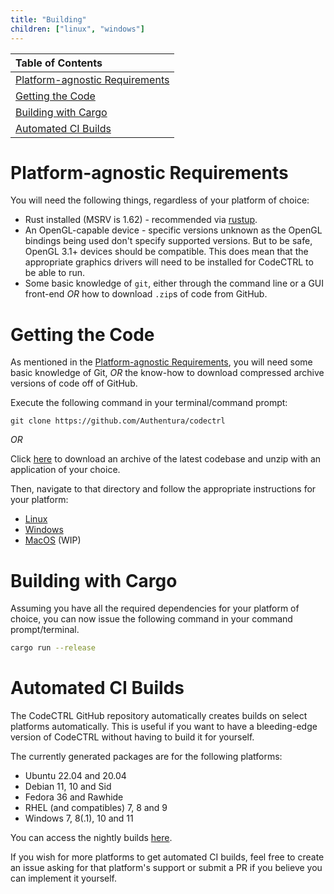 ```yaml
---
title: "Building"
children: ["linux", "windows"]
---
```


| Table of Contents                                                 |
| :---------------------------------------------------------------- |
| [Platform-agnostic Requirements](#platform-agnostic-requirements) |
| [Getting the Code](#getting-the-code)                             |
| [Building with Cargo](#building-with-cargo)                       |
| [Automated CI Builds](#automated-builds)                          |

<h1 id="platform-agnostic-requirements">Platform-agnostic Requirements</h1>

You will need the following things, regardless of your platform of choice:

-   Rust installed (MSRV is 1.62) - recommended via [rustup](https://rustup.rs).
-   An OpenGL-capable device - specific versions unknown as the OpenGL bindings being used
    don't specify supported versions. But to be safe, OpenGL 3.1+ devices should be
    compatible. This does mean that the appropriate graphics drivers will need to be
    installed for CodeCTRL to be able to run.
-   Some basic knowledge of `git`, either through the command line or a GUI front-end _OR_
    how to download `.zip`s of code from GitHub.

<h1 id="getting-the-code">Getting the Code</h1>

As mentioned in the [Platform-agnostic Requirements](#platform-agnostic-requirements), you
will need some basic knowledge of Git, _OR_ the know-how to download compressed archive
versions of code off of GitHub.

Execute the following command in your terminal/command prompt:

```
git clone https://github.com/Authentura/codectrl
```

_OR_

Click [here](https://github.com/Authentura/codectrl/archive/refs/heads/development.zip) to
download an archive of the latest codebase and unzip with an application of your choice.

Then, navigate to that directory and follow the appropriate instructions for your
platform:

-   [Linux](/docs/building/linux)
-   [Windows](/docs/building/windows)
-   [MacOS](/docs/building/mac-os) (WIP)

<h1 id="building-with-cargo">Building with Cargo</h1>

Assuming you have all the required dependencies for your platform of choice, you can now
issue the following command in your command prompt/terminal.

```bash
cargo run --release
```

<h1 id="automated-builds">Automated CI Builds</h1>

The CodeCTRL GitHub repository automatically creates builds on select platforms
automatically. This is useful if you want to have a bleeding-edge version of CodeCTRL
without having to build it for yourself.

The currently generated packages are for the following platforms:

-   Ubuntu 22.04 and 20.04
-   Debian 11, 10 and Sid
-   Fedora 36 and Rawhide
-   RHEL (and compatibles) 7, 8 and 9
-   Windows 7, 8(.1), 10 and 11

You can access the nightly builds
[here](https://github.com/Authentura/codectrl/actions/workflows/build-and-package.yml?query=branch%3Amain).

If you wish for more platforms to get automated CI builds, feel free to create an issue
asking for that platform's support or submit a PR if you believe you can implement it
yourself.
